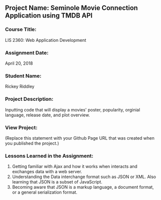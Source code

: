 ## Project Name:  Seminole Movie Connection Application using TMDB API

### Course Title:
LIS 2360:  Web Application Development

### Assignment Date:  
April 20, 2018

### Student Name:  
Rickey Riddley

### Project Description:
Inputting code that will display a movies' poster, popularity, orginial language, release date, and plot overview.

### View Project:
(Replace this statement with your Github Page URL that was created when you 
 published the project.)

### Lessons Learned in the Assignment:
1. Getting familiar with Ajax and how it works when interacts and exchanges data with a web server.
2. Understanding the Data interchange format such as JSON or XML. Also learning that JSON is a subset of JavaScript.
3. Becoming aware that JSON is a markup language, a document format, or a general serialization format.
